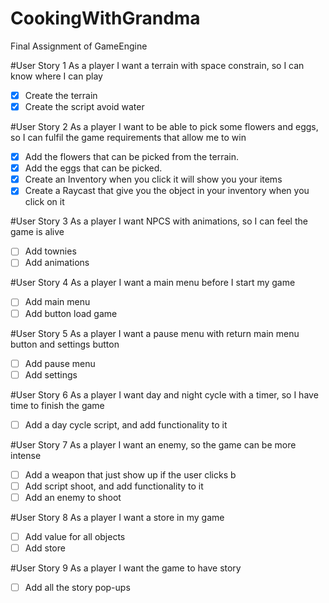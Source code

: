 # CookingWithGrandma
Final Assignment of GameEngine

#User Story 1
As a player I want a terrain with space constrain, so I can know where I can play
- [x] Create the terrain
- [x] Create the script avoid water

#User Story 2
As a player I want to be able to pick some flowers and eggs, so I can fulfil the game requirements that allow me to win
- [x] Add the flowers that can be picked from the terrain.
- [x] Add the eggs that can be picked.
- [x] Create an Inventory when you click it will show you your items
- [x] Create a Raycast that give you the object in your inventory when you click on it

#User Story 3
As a player I want NPCS with animations, so I can feel the game is alive
- [ ] Add townies 
- [ ] Add animations

#User Story 4
As a player I want a main menu before I start my game
- [ ] Add main menu
- [ ] Add button load game

#User Story 5
As a player I want a pause menu with return main menu button and settings button
- [ ] Add pause menu
- [ ] Add settings

#User Story 6
As a player I want day and night cycle with a timer, so I have time to finish the game
- [ ]	Add a day cycle script, and add functionality to it

#User Story 7
As a player I want an enemy, so the game can be more intense
- [ ] Add a weapon that just show up if the user clicks b
- [ ] Add script shoot, and add functionality to it
- [ ] Add an enemy to shoot

#User Story 8
As a player I want a store in my game
- [ ] Add value for all objects
- [ ] Add store 

#User Story 9
As a player I want the game to have story
- [ ] Add all the story pop-ups
